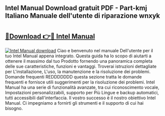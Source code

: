 ## Intel Manual Download gratuit PDF - Part-kmj Italiano Manuale dell'utente di riparazione wnxyk

# <h2><a href="http://dfbgpv.blite.top/?on=Intel+Manual">🔗Download 👉🔴 Intel Manual</a></h2>

[![Intel Manual download](https://i.imgur.com/lujVjoI.png)](http://dfbgpv.blite.top/?on=Intel+Manual)
Ciao e benvenuto nel manuale Dell'utente per il tuo Intel Manual appena integrato. Questa guida ha lo scopo di aiutarti a ottenere il massimo dal tuo Prodotto fornendo una panoramica completa delle sue caratteristiche, funzioni e vantaggi. Troverai istruzioni dettagliate per L'installazione, L'uso, la manutenzione e la risoluzione dei problemi. Domande frequenti REDDDDDDD questa sezione tratta le domande frequenti e fornisce utili suggerimenti per la risoluzione dei problemi. Intel Manual ha una serie di funzionalità avanzate, tra cui riconoscimento vocale, Impostazioni personalizzabili, supporto per Più Lingue e backup automatici, tutti accessibili dall'interfaccia. Il vostro successo è il nostro obiettivo Intel Manual. Ci impegniamo a fornirti gli strumenti e il supporto di cui hai bisogno.
